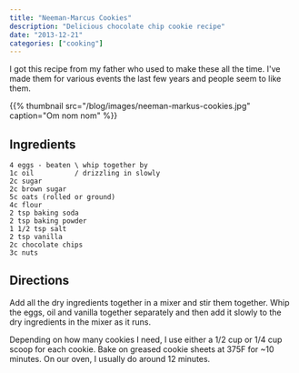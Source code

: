 ```yaml
---
title: "Neeman-Marcus Cookies"
description: "Delicious chocolate chip cookie recipe"
date: "2013-12-21"
categories: ["cooking"]
---
```


I got this recipe from my father who used to make these all the time.
I've made them for various events the last few years and people seem
to like them.

{{% thumbnail src="/blog/images/neeman-markus-cookies.jpg" caption="Om nom nom" %}}

## Ingredients

``` no-highlight
4 eggs - beaten \ whip together by
1c oil          / drizzling in slowly
2c sugar
2c brown sugar
5c oats (rolled or ground)
4c flour
2 tsp baking soda
2 tsp baking powder
1 1/2 tsp salt
2 tsp vanilla
2c chocolate chips
3c nuts
```

## Directions

Add all the dry ingredients together in a mixer and stir them
together.  Whip the eggs, oil and vanilla together separately and then
add it slowly to the dry ingredients in the mixer as it runs.

Depending on how many cookies I need, I use either a 1/2 cup or 1/4
cup scoop for each cookie.  Bake on greased cookie sheets at 375F for
~10 minutes.  On our oven, I usually do around 12 minutes.
